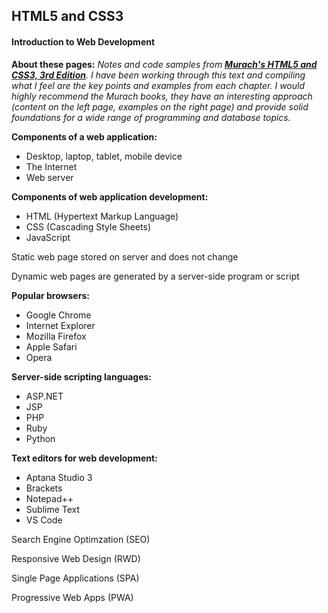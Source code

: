 ## HTML5 and CSS3

#### Introduction to Web Development

**About these pages:** *Notes and code samples from **[Murach's HTML5 and CSS3, 3rd Edition](https://www.murach.com/shop/murachs-html5-and-css3-3rd-edition-detail)**. I have been working through this text and compiling what I feel are the key points and examples from each chapter. I would highly recommend the Murach books, they have an interesting approach (content on the left page, examples on the right page) and provide solid foundations for a wide range of programming and database topics.* 

**Components of a web application:**

- Desktop, laptop, tablet, mobile device
- The Internet
- Web server

**Components of web application development:**

- HTML (Hypertext Markup Language)
- CSS (Cascading Style Sheets)
- JavaScript

Static web page stored on server and does not change

Dynamic web pages are generated by a server-side program or script

**Popular browsers:**

- Google Chrome
- Internet Explorer
- Mozilla Firefox
- Apple Safari
- Opera

**Server-side scripting languages:**

- ASP.NET
- JSP
- PHP
- Ruby
- Python

**Text editors for web development:**

- Aptana Studio 3
- Brackets
- Notepad++
- Sublime Text
- VS Code

Search Engine Optimzation (SEO)

Responsive Web Design (RWD)

Single Page Applications (SPA)

Progressive Web Apps (PWA)

